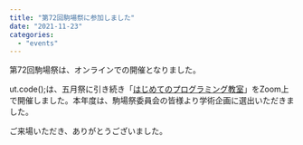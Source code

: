 ```yaml
---
title: "第72回駒場祭に参加しました"
date: "2021-11-23"
categories: 
  - "events"
---
```


第72回駒場祭は、オンラインでの開催となりました。

ut.code();は、五月祭に引き続き「[はじめてのプログラミング教室](https://www.komabasai.net/72/visitor/kikaku/373)」をZoom上で開催しました。本年度は、駒場祭委員会の皆様より学術企画に選出いただきました。

ご来場いただき、ありがとうございました。
